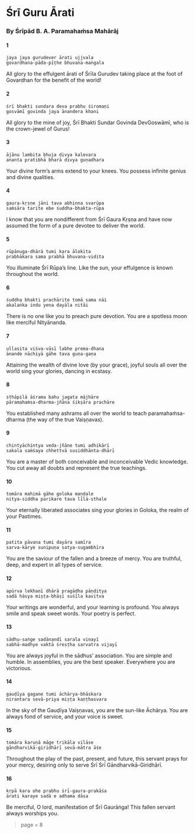 # Śrī Guru Ārati

### By Śrīpād B. A. Paramahaṁsa Mahārāj

#### 1

    jaya jaya gurudever ārati ujjvala
    govardhana-pāda-pīṭhe bhuvana-maṅgala

All glory to the effulgent ārati of Śrīla Gurudev taking place at the foot of Govardhan for the benefit of the world!

#### 2

    śrī bhakti sundara deva prabhu śiromaṇi
    gosvāmī govinda jaya ānandera khani

All glory to the mine of joy, Śrī Bhakti Sundar Govinda DevGoswāmī, who is the crown-jewel of Gurus!

#### 3

    ājānu lambita bhuja divya kalevara
    ananta pratibhā bharā divya guṇadhara

Your divine form’s arms extend to your knees. You possess infinite genius and divine qualities.

#### 4

    gaura-kṛṣṇe jāni tava abhinna svarūpa
    saṁsāra tarite ebe śuddha-bhakta-rūpa

I know that you are nondifferent from Śrī Gaura Kṛṣṇa and have now assumed the form of a pure devotee to deliver the world.

#### 5

    rūpānuga-dhārā tumi kara ālokita
    prabhākara sama prabhā bhuvana-vidita

You illuminate Śrī Rūpa’s line. Like the sun, your effulgence is known throughout the world.

#### 6

    śuddha bhakti prachārite tomā sama nāi
    akalaṅka indu yena dayāla nitāi

There is no one like you to preach pure devotion. You are a spotless moon like merciful Nityānanda.

#### 7

    ullasita viśva-vāsī labhe prema-dhana
    ānande nāchiyā gāhe tava guṇa-gaṇa

Attaining the wealth of divine love (by your grace), joyful souls all over the world sing your glories, dancing in ecstasy.

#### 8

    sthāpilā āśrama bahu jagata mājhāre
    pāramahaṁsa-dharma-jñāna śikṣāra prachāre

You established many ashrams all over the world to teach paramahaṁsa-dharma (the way of the true Vaiṣṇavas).

#### 9

    chintyāchintya veda-jñāne tumi adhikārī
    sakala saṁśaya chhettvā susiddhānta-dhārī

You are a master of both conceivable and inconceivable Vedic knowledge. You cut away all doubts and represent the true teachings.

#### 10

    tomāra mahimā gāhe goloka maṇḍale
    nitya-siddha parikare tava līlā-sthale

Your eternally liberated associates sing your glories in Goloka, the realm of your Pastimes.

#### 11

    patita pāvana tumi dayāra samīra
    sarva-kārye sunipuṇa satya-sugambhīra

You are the saviour of the fallen and a breeze of mercy. You are truthful, deep, and expert in all types of service.

#### 12

    apūrva lekhanī dhārā pragāḍha pāṇḍitya
    sadā hāsya miṣṭa-bhāṣī suśīla kavitva

Your writings are wonderful, and your learning is profound. You always smile and speak sweet words. Your poetry is perfect.

#### 13

    sādhu-saṅge sadānandī sarala vinayī
    sabhā-madhye vaktā śreṣṭha sarvatra vijayī

You are always joyful in the sādhus’ association. You are simple and humble. In assemblies, you are the best speaker. Everywhere you are victorious.

#### 14

    gauḍīya gagane tumi āchārya-bhāskara
    nirantara sevā-priya miṣṭa kaṇṭhasvara

In the sky of the Gauḍīya Vaiṣṇavas, you are the sun-like Āchārya. You are always fond of service, and your voice is sweet.

#### 15

    tomāra karuṇā māge trikāla vilāse
    gāndharvikā-giridhārī sevā-mātra āśe

Throughout the play of the past, present, and future, this servant prays for your mercy, desiring only to serve Śrī Śrī Gāndharvikā-Giridhārī.

#### 16

    kṛpā kara ohe prabhu śrī-gaura-prakāśa
    ārati karaye sadā e adhama dāsa

Be merciful, O lord, manifestation of Śrī Gaurāṅga! This fallen servant always worships you.


> page = 8
